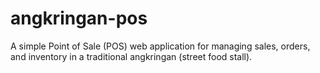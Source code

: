# angkringan-pos
A simple Point of Sale (POS) web application for managing sales, orders, and inventory in a traditional angkringan (street food stall).
